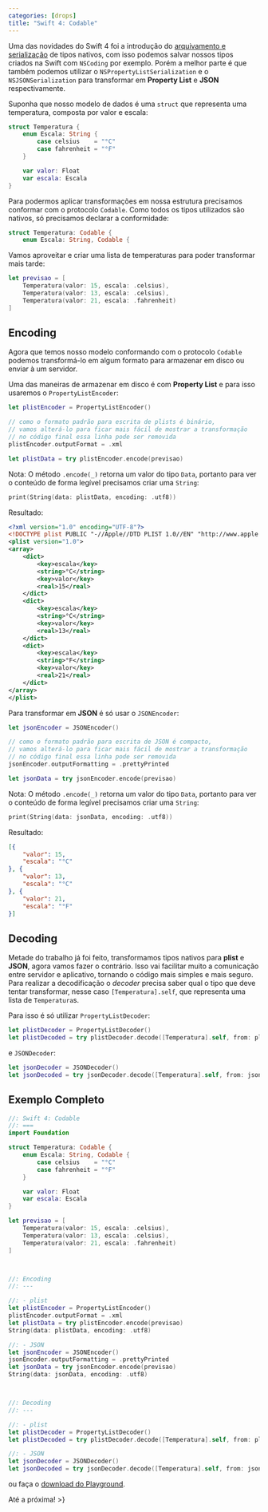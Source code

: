 ```yaml
---
categories: [drops]
title: "Swift 4: Codable"
---
```


Uma das novidades do Swift 4 foi a introdução do [arquivamento e serialização][swift-evo] de tipos nativos, com isso podemos salvar nossos tipos criados na Swift com `NSCoding` por exemplo. Porém a melhor parte é que também podemos utilizar o `NSPropertyListSerialization` e o `NSJSONSerialization` para transformar em **Property List** e **JSON** respectivamente.

Suponha que nosso modelo de dados é uma `struct` que representa uma temperatura, composta por valor e escala:
```swift
struct Temperatura {
    enum Escala: String {
        case celsius    = "°C"
        case fahrenheit = "°F"
    }

    var valor: Float
    var escala: Escala
}
```

Para podermos aplicar transformações em nossa estrutura precisamos conformar com o protocolo `Codable`. Como todos os tipos utilizados são nativos, só precisamos declarar a conformidade:
```swift
struct Temperatura: Codable {
    enum Escala: String, Codable {
```

Vamos aproveitar e criar uma lista de temperaturas para poder transformar mais tarde:
```swift
let previsao = [
    Temperatura(valor: 15, escala: .celsius),
    Temperatura(valor: 13, escala: .celsius),
    Temperatura(valor: 21, escala: .fahrenheit)
]
```

## Encoding
Agora que temos nosso modelo conformando com o protocolo `Codable` podemos transformá-lo em algum formato para armazenar em disco ou enviar à um servidor.

Uma das maneiras de armazenar em disco é com **Property List** e para isso usaremos o `PropertyListEncoder`:
```swift
let plistEncoder = PropertyListEncoder()

// como o formato padrão para escrita de plists é binário,
// vamos alterá-lo para ficar mais fácil de mostrar a transformação
// no código final essa linha pode ser removida
plistEncoder.outputFormat = .xml

let plistData = try plistEncoder.encode(previsao)
```

Nota: O método `.encode(_)` retorna um valor do tipo `Data`, portanto para ver o conteúdo de forma legível precisamos criar uma `String`:
```swift
print(String(data: plistData, encoding: .utf8))
```

Resultado:
```xml
<?xml version="1.0" encoding="UTF-8"?>
<!DOCTYPE plist PUBLIC "-//Apple//DTD PLIST 1.0//EN" "http://www.apple.com/DTDs/PropertyList-1.0.dtd">
<plist version="1.0">
<array>
	<dict>
		<key>escala</key>
		<string>°C</string>
		<key>valor</key>
		<real>15</real>
	</dict>
	<dict>
		<key>escala</key>
		<string>°C</string>
		<key>valor</key>
		<real>13</real>
	</dict>
	<dict>
		<key>escala</key>
		<string>°F</string>
		<key>valor</key>
		<real>21</real>
	</dict>
</array>
</plist>
```

Para transformar em **JSON** é só usar o `JSONEncoder`:
```swift
let jsonEncoder = JSONEncoder()

// como o formato padrão para escrita de JSON é compacto,
// vamos alterá-lo para ficar mais fácil de mostrar a transformação
// no código final essa linha pode ser removida
jsonEncoder.outputFormatting = .prettyPrinted

let jsonData = try jsonEncoder.encode(previsao)
```

Nota: O método `.encode(_)` retorna um valor do tipo `Data`, portanto para ver o conteúdo de forma legível precisamos criar uma `String`:
```swift
print(String(data: jsonData, encoding: .utf8))
```

Resultado:
```json
[{
	"valor": 15,
	"escala": "°C"
}, {
	"valor": 13,
	"escala": "°C"
}, {
	"valor": 21,
	"escala": "°F"
}]
```

## Decoding
Metade do trabalho já foi feito, transformamos tipos nativos para **plist** e **JSON**, agora vamos fazer o contrário. Isso vai facilitar muito a comunicação entre servidor e aplicativo, tornando o código mais simples e mais seguro. Para realizar a decodificação o _decoder_ precisa saber qual o tipo que deve tentar transformar, nesse caso `[Temperatura].self`, que representa uma lista de `Temperatura`s.

Para isso é só utilizar `PropertyListDecoder`:
```swift
let plistDecoder = PropertyListDecoder()
let plistDecoded = try plistDecoder.decode([Temperatura].self, from: plistData)
```

e `JSONDecoder`:
```swift
let jsonDecoder = JSONDecoder()
let jsonDecoded = try jsonDecoder.decode([Temperatura].self, from: jsonData)
```

## Exemplo Completo
```swift
//: Swift 4: Codable
//: ===
import Foundation

struct Temperatura: Codable {
    enum Escala: String, Codable {
        case celsius    = "°C"
        case fahrenheit = "°F"
    }

    var valor: Float
    var escala: Escala
}

let previsao = [
    Temperatura(valor: 15, escala: .celsius),
    Temperatura(valor: 13, escala: .celsius),
    Temperatura(valor: 21, escala: .fahrenheit)
]



//: Encoding
//: ---

//: - plist
let plistEncoder = PropertyListEncoder()
plistEncoder.outputFormat = .xml
let plistData = try plistEncoder.encode(previsao)
String(data: plistData, encoding: .utf8)

//: - JSON
let jsonEncoder = JSONEncoder()
jsonEncoder.outputFormatting = .prettyPrinted
let jsonData = try jsonEncoder.encode(previsao)
String(data: jsonData, encoding: .utf8)



//: Decoding
//: ---

//: - plist
let plistDecoder = PropertyListDecoder()
let plistDecoded = try plistDecoder.decode([Temperatura].self, from: plistData)

//: - JSON
let jsonDecoder = JSONDecoder()
let jsonDecoded = try jsonDecoder.decode([Temperatura].self, from: jsonData)
```

ou faça o [download do Playground][play].

Até a próxima!
\>}

[swift-evo]: https://github.com/apple/swift-evolution/blob/master/proposals/0166-swift-archival-serialization.md
[play]: /s/swift-4-codableplayground.zip
